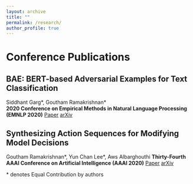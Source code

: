 ```yaml
---
layout: archive
title: ""
permalink: /research/
author_profile: true
---
```


# Conference Publications

## BAE: BERT-based Adversarial Examples for Text Classification
Siddhant Garg\*, Goutham Ramakrishnan\*  
**2020 Conference on Empirical Methods in Natural Language Processing (EMNLP 2020)** 
[Paper](https://www.aclweb.org/anthology/2020.emnlp-main.498/)  [arXiv](https://arxiv.org/abs/2004.01970)


## Synthesizing Action Sequences for Modifying Model Decisions
Goutham Ramakrishnan\*, Yun Chan Lee\*, Aws Albarghouthi
**Thirty-Fourth AAAI Conference on Artificial Intelligence (AAAI 2020)** 
[Paper](https://ojs.aaai.org/index.php/AAAI/article/view/5996)  [arXiv](https://arxiv.org/abs/1910.00057)


\* denotes Equal Contribution by authors
